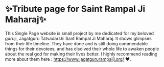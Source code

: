# ✨Tribute page for Saint Rampal Ji Maharaj✨
This Single Page website is small project by me dedicated for my beloved guruji, Jagatguru Tatvadarshi Sant Rampal Ji Maharaj. It shows glimpses from their life timeline. They have done and is still doing commendable things for their devotees, and has disolved their whole life to awaken people about the real god for making their lives better. I highly recommend reading more about them here : https://www.jagatgururampalji.org/ ❤️. 
